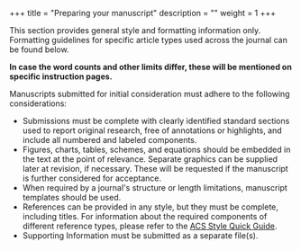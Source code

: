 +++
title = "Preparing your manuscript"
description = ""
weight = 1
+++

This section provides general style and formatting information only. Formatting guidelines for specific article types used across the journal can be found below. 

**In case the word counts and other limits differ, these will be mentioned on specific instruction pages.**

Manuscripts submitted for initial consideration must adhere to the following considerations:

- Submissions must be complete with clearly identified standard sections used to report original research, free of annotations or highlights, and include all numbered and labeled components.
- Figures, charts, tables, schemes, and equations should be embedded in the text at the point of relevance. Separate graphics can be supplied later at revision, if necessary. These will be requested if the manuscript is further considered for acceptance. 
- When required by a journal's structure or length limitations, manuscript templates should be used.
- References can be provided in any style, but they must be complete, including titles. For information about the required components of different reference types, please refer to the [ACS Style Quick Guide](https://pubs.acs.org/doi/full/10.1021/acsguide.40303).
- Supporting Information must be submitted as a separate file(s).


